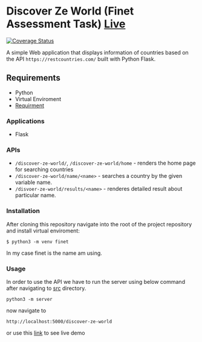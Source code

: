 # Discover Ze World (Finet Assessment Task) [Live](https://projects-vm2m.onrender.com/discover-ze-world/)

[![Coverage Status](https://coveralls.io/repos/github/Bese3/projects/badge.svg?branch=main)](https://coveralls.io/github/Bese3/projects?branch=main)

A simple Web application that displays information of countries based on the API ```https://restcountries.com/``` built with Python Flask.

## Requirements
+ Python
+ Virtual Enviroment
+ [Requirment](https://github.com/Bese3/projects/blob/main/FINET_TASK/src/requirements.txt)

### Applications

+ Flask

### APIs

+ ```/discover-ze-world/```, ```/discover-ze-world/home``` - renders the home page for searching countries
+ ```/discover-ze-world/name/<name>``` -  searches a country by the given variable name.
+ ```/disvoer-ze-world/results/<name>``` - renderes detailed result about particular name.

### Installation

After cloning this repository navigate into the root of the project repository and install virtual enviroment:

```
$ python3 -m venv finet
```

In my case finet is the name am using.

### Usage
In order to use the API we have to run the server using below command after navigating to [src](https://github.com/Bese3/projects/tree/main/FINET_TASK/src) directory.

```
python3 -m server
```
now navigate to 

```
http://localhost:5000/discover-ze-world 
```

or use this [link](https://projects-vm2m.onrender.com/discover-ze-world/) to see live demo 